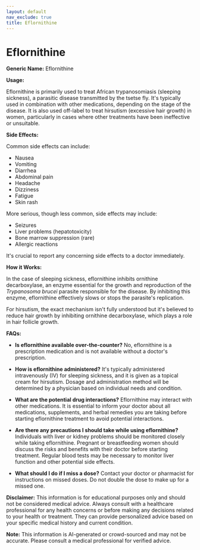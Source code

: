 ```yaml
---
layout: default
nav_exclude: true
title: Eflornithine
---
```


# Eflornithine

**Generic Name:** Eflornithine

**Usage:**

Eflornithine is primarily used to treat African trypanosomiasis (sleeping sickness), a parasitic disease transmitted by the tsetse fly.  It's typically used in combination with other medications, depending on the stage of the disease.  It is also used off-label to treat hirsutism (excessive hair growth) in women, particularly in cases where other treatments have been ineffective or unsuitable.


**Side Effects:**

Common side effects can include:

* Nausea
* Vomiting
* Diarrhea
* Abdominal pain
* Headache
* Dizziness
* Fatigue
* Skin rash

More serious, though less common, side effects may include:

* Seizures
* Liver problems (hepatotoxicity)
* Bone marrow suppression (rare)
* Allergic reactions

It's crucial to report any concerning side effects to a doctor immediately.


**How it Works:**

In the case of sleeping sickness, eflornithine inhibits ornithine decarboxylase, an enzyme essential for the growth and reproduction of the *Trypanosoma brucei* parasite responsible for the disease. By inhibiting this enzyme, eflornithine effectively slows or stops the parasite's replication.

For hirsutism, the exact mechanism isn't fully understood but it's believed to reduce hair growth by inhibiting ornithine decarboxylase, which plays a role in hair follicle growth.


**FAQs:**

* **Is eflornithine available over-the-counter?** No, eflornithine is a prescription medication and is not available without a doctor's prescription.

* **How is eflornithine administered?**  It's typically administered intravenously (IV) for sleeping sickness, and it is given as a topical cream for hirsutism.  Dosage and administration method will be determined by a physician based on individual needs and condition.

* **What are the potential drug interactions?**  Eflornithine may interact with other medications.  It is essential to inform your doctor about all medications, supplements, and herbal remedies you are taking before starting eflornithine treatment to avoid potential interactions.

* **Are there any precautions I should take while using eflornithine?** Individuals with liver or kidney problems should be monitored closely while taking eflornithine.  Pregnant or breastfeeding women should discuss the risks and benefits with their doctor before starting treatment.  Regular blood tests may be necessary to monitor liver function and other potential side effects.

* **What should I do if I miss a dose?**  Contact your doctor or pharmacist for instructions on missed doses.  Do not double the dose to make up for a missed one.


**Disclaimer:** This information is for educational purposes only and should not be considered medical advice.  Always consult with a healthcare professional for any health concerns or before making any decisions related to your health or treatment.  They can provide personalized advice based on your specific medical history and current condition.


**Note:** This information is AI-generated or crowd-sourced and may not be accurate. Please consult a medical professional for verified advice.